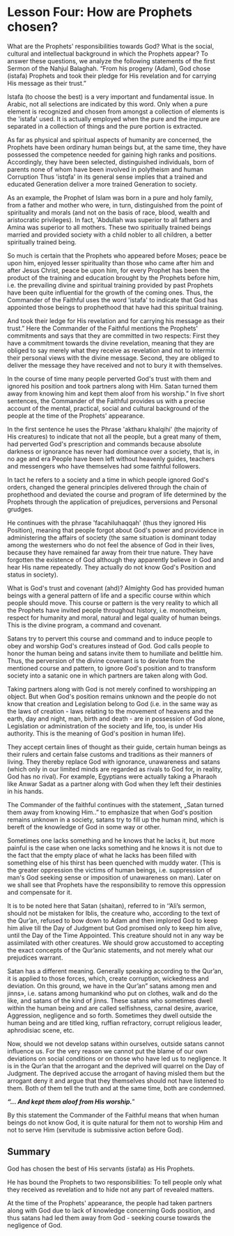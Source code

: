 Lesson Four: How are Prophets chosen?
=====================================

What are the Prophets' responsibilities towards God? What is the social,
cultural and intellectual background in which the Prophets appear? To
answer these questions, we analyze the following statements of the first
Sermon of the Nahjul Balaghah. “From his progeny (Adam), God chose
(istafa) Prophets and took their pledge for His revelation and for
carrying His message as their trust.”

Istafa (to choose the best) is a very important and fundamental issue.
In Arabic, not all selections are indicated by this word. Only when a
pure element is recognized and chosen from amongst a collection of
elements is the 'istafa' used. It is actually employed when the pure and
the impure are separated in a collection of things and the pure portion
is extracted.

As far as physical and spiritual aspects of humanity are concerned, the
Prophets have been ordinary human beings but, at the same time, they
have possessed the competence needed for gaining high ranks and
positions. Accordingly, they have been selected, distinguished
individuals, born of parents none of whom have been involved in
polytheism and human Corruption Thus 'istqfa' in its general sense
implies that a trained and educated Generation deliver a more trained
Generation to society.

As an example, the Prophet of Islam was born in a pure and holy family,
from a father and mother who were, in turn, distinguished from the point
of spirituality and morals (and not on the basis of race, blood, wealth
and aristocratic privileges). In fact, 'Abdullah was superior to all
fathers and Amina was superior to all mothers. These two spiritually
trained beings married and provided society with a child nobler to all
children, a better spiritually trained being.

So much is certain that the Prophets who appeared before Moses; peace be
upon him, enjoyed lesser spirituality than those who came after him and
after Jesus Christ, peace be upon him, for every Prophet has been the
product of the training and education brought by the Prophets before
him, i.e. the prevailing divine and spiritual training provided by past
Prophets have been quite influential for the growth of the coming ones.
Thus, the Commander of the Faithful uses the word 'istafa' to indicate
that God has appointed those beings to prophethood that have had this
spiritual training.

And took their ledge for His revelation and for carrying his message as
their trust.” Here the Commander of the Faithful mentions the Prophets'
commitments and says that they are committed in two respects: First they
have a commitment towards the divine revelation, meaning that they are
obliged to say merely what they receive as revelation and not to
intermix their personal views with the divine message. Second, they are
obliged to deliver the message they have received and not to bury it
with themselves.

In the course of time many people perverted God's trust with them and
ignored his position and took partners along with Him. Satan turned them
away from knowing him and kept them aloof from his worship.” In five
short sentences, the Commander of the Faithful provides us with a
precise account of the mental, practical, social and cultural background
of the people at the time of the Prophets' appearance.

In the first sentence he uses the Phrase 'aktharu khalqihi' (the
majority of His creatures) to indicate that not all the people, but a
great many of them, had perverted God's prescription and commands
because absolute darkness or ignorance has never had dominance over a
society, that is, in no age and era People have been left without
heavenly guides, teachers and messengers who have themselves had some
faithful followers.

In tact he refers to a society and a time in which people ignored God's
orders, changed the general principles delivered through the chain of
prophethood and deviated the course and program of life determined by
the Prophets through the application of prejudices, perversions and
Personal grudges.

He continues with the phrase 'facahiluhaqqah' (thus they ignored His
Position), meaning that people forgot about God's power and providence
in administering the affairs of society (the same situation is dominant
today among the westerners who do not feel the absence of God in their
lives, because they have remained far away from their true nature. They
have forgotten the existence of God although they apparently believe in
God and hear His name repeatedly. They actually do not know God's
Position and status in society).

What is God's trust and covenant (ahd)? Almighty God has provided human
beings with a general pattern of life and a specific course within which
people should move. This course or pattern is the very reality to which
all the Prophets have invited people throughout history, i.e.
monotheism, respect for humanity and moral, natural and legal quality of
human beings. This is the divine program, a command and covenant.

Satans try to pervert this course and command and to induce people to
obey and worship God's creatures instead of God. God calls people to
honor the human being and satans invite them to humiliate and belittle
him. Thus, the perversion of the divine covenant is to deviate from the
mentioned course and pattern, to ignore God's position and to transform
society into a satanic one in which partners are taken along with God.

Taking partners along with God is not merely confined to worshipping an
object. But when God's position remains unknown and the people do not
know that creation and Legislation belong to God (i.e. in the same way
as the laws of creation - laws relating to the movement of heavens and
the earth, day and night, man, birth and death - are in possession of
God alone, Legislation or administration of the society and life, too,
is under His authority. This is the meaning of God's position in human
life).

They accept certain lines of thought as their guide, certain human
beings as their rulers and certain false customs and traditions as their
manners of living. They thereby replace God with ignorance, unawareness
and satans (which only in our limited minds are regarded as rivals to
God for, in reality, God has no rival). For example, Egyptians were
actually taking a Pharaoh like Anwar Sadat as a partner along with God
when they left their destinies in his hands.

The Commander of the faithful continues with the statement, „Satan
turned them away from knowing Him..” to emphasize that when God's
position remains unknown in a society, satans try to fill up the human
mind, which is bereft of the knowledge of God in some way or other.

Sometimes one lacks something and he knows that he lacks it, but more
painful is the case when one lacks something and he knows it is not due
to the fact that the empty place of what he lacks has been filled with
something else of his thirst has been quenched with muddy water. (This
is the greater oppression the victims of human beings, i.e. suppression
of man's God seeking sense or imposition of unawareness on man). Later
on we shall see that Prophets have the responsibility to remove this
oppression and compensate for it.

It is to be noted here that Satan (shaitan), referred to in ‘‘Ali’s
sermon, should not be mistaken for Iblis, the creature who, according to
the text of the Qur’an, refused to bow down to Adam and then implored
God to keep him alive till the Day of Judgment but God promised only to
keep him alive, until the Day of the Time Appointed. This creature
should not in any way be assimilated with other creatures. We should
grow accustomed to accepting the exact concepts of the Qur’anic
statements, and not merely what our prejudices warrant.

Satan has a different meaning. Generally speaking according to the
Qur’an, it is applied to those forces, which, create corruption,
wickedness and deviation. On this ground, we have in the Qur’an” satans
among men and jinns», i.e. satans among humankind who put on clothes,
walk and do the like, and satans of the kind of jinns. These satans who
sometimes dwell within the human being and are called selfishness,
carnal desire, avarice, Aggression, negligence and so forth. Sometimes
they dwell outside the human being and are titled king, ruffian
refractory, corrupt religious leader, aphrodisiac scene, etc.

Now, should we not develop satans within ourselves, outside satans
cannot influence us. For the very reason we cannot put the blame of our
own deviations on social conditions or on those who have led us to
negligence. It is in the Qur’an that the arrogant and the deprived will
quarrel on the Day of Judgment. The deprived accuse the arrogant of
having misled them but the arrogant deny it and argue that they
themselves should not have listened to them. Both of them tell the truth
and at the same time, both are condemned.

***“... And kept them aloof from His worship.***”

By this statement the Commander of the Faithful means that when human
beings do not know God, it is quite natural for them not to worship Him
and not to serve Him (servitude is submissive action before God).

Summary
-------

God has chosen the best of His servants (istafa) as His Prophets.

He has bound the Prophets to two responsibilities: To tell people only
what they received as revelation and to hide not any part of revealed
matters.

At the time of the Prophets' appearance, the people had taken partners
along with God due to lack of knowledge concerning Gods position, and
thus satans had led them away from God - seeking course towards the
negligence of God.


